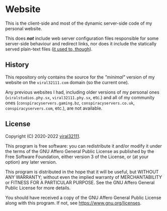 # Website

This is the client-side and most of the dynamic server-side code of my personal website.

This does ***not*** include web server configuration files responsible for some server-side behaviour and redirect links, nor does it include the statically served plain-text files ([it used to, though](https://github.com/viral32111/website/tree/97112bc0af546a18bb101ea2c216911c30ef7e76)).

## History

This repository only contains the source for the *"minimal"* version of my website on the `viral32111.com` domain (so the current one).

Any previous websites I had, including older versions of my personal ones (`viralstudios.phy.sx`, `viral32111.phy.sx`, etc.) and all of my community ones (`conspiracyservers.gaming.bz`, `conspiracyservers.co.uk`, `conspiracyservers.com`, etc.), are not available.

## License

Copyright (C) 2020-2022 [viral32111](https://viral32111.com).

This program is free software: you can redistribute it and/or modify
it under the terms of the GNU Affero General Public License as
published by the Free Software Foundation, either version 3 of the
License, or (at your option) any later version.

This program is distributed in the hope that it will be useful,
but WITHOUT ANY WARRANTY; without even the implied warranty of
MERCHANTABILITY or FITNESS FOR A PARTICULAR PURPOSE. See the
GNU Affero General Public License for more details.

You should have received a copy of the GNU Affero General Public License
along with this program. If not, see https://www.gnu.org/licenses.
